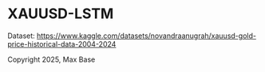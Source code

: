 # XAUUSD-LSTM

Dataset: https://www.kaggle.com/datasets/novandraanugrah/xauusd-gold-price-historical-data-2004-2024

Copyright 2025, Max Base
